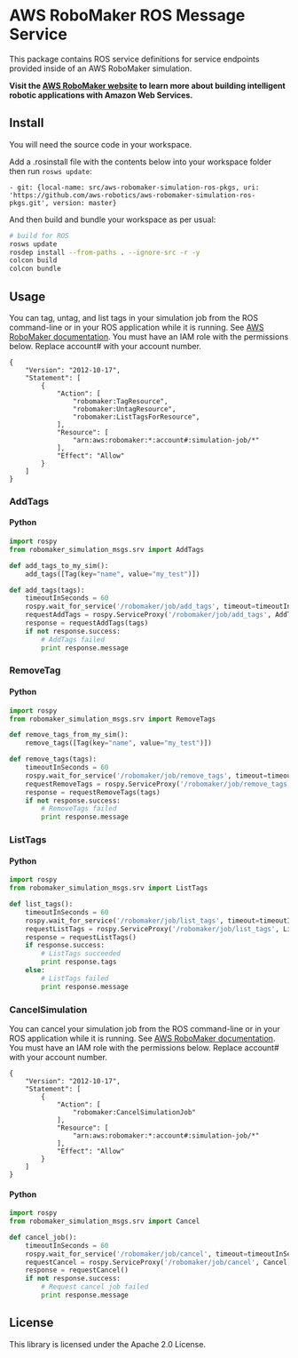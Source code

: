 # AWS RoboMaker ROS Message Service

This package contains ROS service definitions for service endpoints provided inside of an AWS RoboMaker simulation.

**Visit the [AWS RoboMaker website](https://aws.amazon.com/robomaker/) to learn more about building intelligent robotic applications with Amazon Web Services.**

## Install

You will need the source code in your workspace. 

Add a .rosinstall file with the contents below into your workspace folder then run `rosws update`:
```
- git: {local-name: src/aws-robomaker-simulation-ros-pkgs, uri: 'https://github.com/aws-robotics/aws-robomaker-simulation-ros-pkgs.git', version: master}
```

And then build and bundle your workspace as per usual:
```bash
# build for ROS
rosws update
rosdep install --from-paths . --ignore-src -r -y
colcon build
colcon bundle
```

## Usage

You can tag, untag, and list tags in your simulation job from the ROS command-line or in your ROS application while it is running. See [AWS RoboMaker documentation](https://docs.aws.amazon.com/robomaker/latest/dg/simulation-job-tags.html). You must have an IAM role with the permissions below. Replace account# with your account number.

```
{
    "Version": "2012-10-17",
    "Statement": [
        {
            "Action": [
                "robomaker:TagResource",
                "robomaker:UntagResource",
                "robomaker:ListTagsForResource",
            ],
            "Resource": [
                "arn:aws:robomaker:*:account#:simulation-job/*"
            ],
            "Effect": "Allow"
        }
    ]
}
```

### AddTags

#### Python

```python
import rospy
from robomaker_simulation_msgs.srv import AddTags

def add_tags_to_my_sim():
    add_tags([Tag(key="name", value="my_test")])

def add_tags(tags):
    timeoutInSeconds = 60
    rospy.wait_for_service('/robomaker/job/add_tags', timeout=timeoutInSeconds)
    requestAddTags = rospy.ServiceProxy('/robomaker/job/add_tags', AddTags)
    response = requestAddTags(tags)
    if not response.success:
        # AddTags failed
        print response.message

```

### RemoveTag

#### Python

```python
import rospy
from robomaker_simulation_msgs.srv import RemoveTags

def remove_tags_from_my_sim():
    remove_tags([Tag(key="name", value="my_test")])

def remove_tags(tags):
    timeoutInSeconds = 60
    rospy.wait_for_service('/robomaker/job/remove_tags', timeout=timeoutInSeconds)
    requestRemoveTags = rospy.ServiceProxy('/robomaker/job/remove_tags', RemoveTags)
    response = requestRemoveTags(tags)
    if not response.success:
        # RemoveTags failed
        print response.message

```

### ListTags

#### Python

```python
import rospy
from robomaker_simulation_msgs.srv import ListTags

def list_tags():
    timeoutInSeconds = 60
    rospy.wait_for_service('/robomaker/job/list_tags', timeout=timeoutInSeconds)
    requestListTags = rospy.ServiceProxy('/robomaker/job/list_tags', ListTags)
    response = requestListTags()
    if response.success:
        # ListTags succeeded
        print response.tags
    else:
        # ListTags failed
        print response.message

```

### CancelSimulation

You can cancel your simulation job from the ROS command-line or in your ROS application while it is running. See [AWS RoboMaker documentation](https://docs.aws.amazon.com/robomaker/latest/dg/simulation-job-playback-rosbags.html#simulation-job-playback-rosbags-cancel). You must have an IAM role with the permissions below. Replace account# with your account number. 

```
{
    "Version": "2012-10-17",
    "Statement": [
        {
            "Action": [
                "robomaker:CancelSimulationJob"
            ],
            "Resource": [
                "arn:aws:robomaker:*:account#:simulation-job/*"
            ],
            "Effect": "Allow"
        }
    ]
}
```


#### Python

```python
import rospy
from robomaker_simulation_msgs.srv import Cancel

def cancel_job():
    timeoutInSeconds = 60
    rospy.wait_for_service('/robomaker/job/cancel', timeout=timeoutInSeconds)
    requestCancel = rospy.ServiceProxy('/robomaker/job/cancel', Cancel)
    response = requestCancel()
    if not response.success:
        # Request cancel job failed
        print response.message
```

## License

This library is licensed under the Apache 2.0 License. 
